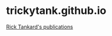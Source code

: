 # trickytank.github.io

[Rick Tankard's publications](https://scholar.google.com.au/citations?user=AKoK1swAAAAJ&hl=en&oi=ao) 
